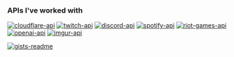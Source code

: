 ### **APIs I've worked with**

[![cloudflare-api](https://img.shields.io/badge/Cloudflare%20api-F38020?style=for-the-badge&logo=Cloudflare&logoColor=white)](https://developers.cloudflare.com/api/)
[![twitch-api](https://img.shields.io/badge/Twitch%20api-9146FF.svg?style=for-the-badge&logo=Twitch&logoColor=white)](https://dev.twitch.tv/)
[![discord-api](https://img.shields.io/badge/Discord%20api-5865F2.svg?style=for-the-badge&logo=discord&logoColor=white)](https://discord.com/developers/docs/intro)
[![spotify-api](https://img.shields.io/badge/Spotify%20api-1DB954?style=for-the-badge&logo=spotify&logoColor=white)](https://developer.spotify.com/)
[![riot-games-api](https://img.shields.io/badge/Riot%20Games%20api-D32936.svg?style=for-the-badge&logo=riotgames&logoColor=white)](https://developer.riotgames.com/)
[![openai-api](https://img.shields.io/badge/OpenAI%20api-black.svg?style=for-the-badge&logo=openai&logoColor=white)](https://openai.com/product)
[![imgur-api](https://img.shields.io/badge/Imgur%20api-291765.svg?style=for-the-badge&logo=imgur&logoColor=1BB76E)](https://api.imgur.com/)

[![gists-readme](https://gists-readme.yizack.com/api?user=ahmedrangel&theme=dark)](https://gist.github.com/ahmedrangel)